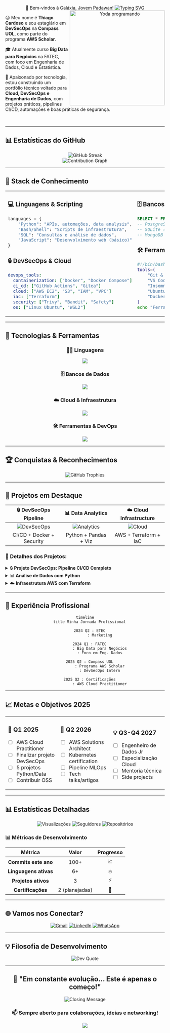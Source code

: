 <div align="center">

🌟 Bem-vindos à Galáxia, Jovem Padawan!
<img src="https://readme-typing-svg.herokuapp.com?font=Orbitron&size=32&duration=2800&pause=2000&color=FFD700&center=true&vCenter=true&width=940&lines=Eu+sou+Thiago+Cardoso%2C+Desenvolvedor+Jedi!;DevSecOps+%7C+Arquiteto+Cloud+%7C+Mestre+de+Dados;Que+o+C%C3%B3digo+esteja+com+voc%C3%AA!+%E2%9A%A1" alt="Typing SVG" />
<img src="https://media.giphy.com/media/xTiIzJSKB4l7xTouE8/giphy.gif" width="300" alt="Yoda programando" align="right"/>
</div>



<p align="left">
  😉 Meu nome é <strong>Thiago Cardoso</strong> e sou estagiário em <strong>DevSecOps</strong> na <strong>Compass UOL</strong>, como parte do programa <strong>AWS Scholar</strong>.
</p>

<p align="left">
  🎓 Atualmente curso <strong>Big Data para Negócios</strong> na FATEC, com foco em Engenharia de Dados, Cloud e Estatística.
</p>

<p align="left">
  🚀 Apaixonado por tecnologia, estou construindo um portfólio técnico voltado para <strong>Cloud, DevSecOps e Engenharia de Dados</strong>, com projetos práticos, pipelines CI/CD, automações e boas práticas de segurança.
</p>

<br clear="both"/>

---

## 📊 Estatísticas do GitHub

<div align="center">
  <img src="https://streak-stats.demolab.com/?user=Thiago-code-lab&theme=radical&locale=pt_BR" alt="GitHub Streak"/>
</div>

<div align="center">
  <img src="https://github-readme-activity-graph.vercel.app/graph?username=Thiago-code-lab&bg_color=0d1117&color=f85d7f&line=f85d7f&point=f85d7f&area=true&hide_border=true" alt="Contribution Graph"/>
</div>

---

## 🧠 Stack de Conhecimento

<table align="center">
<tr>
<td width="50%">

### 💻 **Linguagens & Scripting**
```python
languages = {
    "Python": "APIs, automações, data analysis",
    "Bash/Shell": "Scripts de infraestrutura",
    "SQL": "Consultas e análise de dados",
    "JavaScript": "Desenvolvimento web (básico)"
}
```

### 🔒 **DevSecOps & Cloud**
```yaml
devops_tools:
  containerization: ["Docker", "Docker Compose"]
  ci_cd: ["GitHub Actions", "Gitea"]
  cloud: ["AWS EC2", "S3", "IAM", "VPC"]
  iac: ["Terraform"]
  security: ["Trivy", "Bandit", "Safety"]
  os: ["Linux Ubuntu", "WSL2"]
```

</td>
<td width="50%">

### 🗄️ **Bancos de Dados**
```sql
SELECT * FROM databases WHERE knowledge_level > 'intermediate';
-- PostgreSQL ✅
-- SQLite ✅  
-- MongoDB (learning) 🔄
```

### 🛠️ **Ferramentas**
```bash
#!/bin/bash
tools=(
    "Git & GitHub"
    "VS Code + Extensions"
    "Insomnia/Postman"
    "Ubuntu CLI"
    "Docker Containers"
)
echo "Ferramentas que uso diariamente: ${tools[@]}"
```

</td>
</tr>
</table>

---

## 🚀 Tecnologias & Ferramentas

<div align="center">

### 👨‍💻 Linguagens
<p>
  <img src="https://skillicons.dev/icons?i=python,bash,html,css,js,sql" />
</p>

### 🗄️ Bancos de Dados  
<p>
  <img src="https://skillicons.dev/icons?i=postgres,mongodb,sqlite" />
</p>

### ☁️ Cloud & Infraestrutura
<p>
  <img src="https://skillicons.dev/icons?i=aws,gcp,docker,terraform,kubernetes" />
</p>

### 🛠️ Ferramentas & DevOps
<p>
  <img src="https://skillicons.dev/icons?i=git,github,vscode,linux,ubuntu" />
</p>

</div>

---

## 🏆 Conquistas & Reconhecimentos

<div align="center">
  <img src="https://github-profile-trophy.vercel.app/?username=Thiago-code-lab&theme=radical&no-frame=true&no-bg=false&margin-w=4&column=8&rank=SECRET,SSS,SS,S,AAA,AA,A,B" alt="GitHub Trophies"/>
</div>

---

## 📂 Projetos em Destaque

<div align="center">

| 🔒 **DevSecOps Pipeline** | 📊 **Data Analytics** | ☁️ **Cloud Infrastructure** |
|:---:|:---:|:---:|
| ![DevSecOps](https://img.shields.io/badge/Status-Em_Desenvolvimento-yellow?style=for-the-badge) | ![Analytics](https://img.shields.io/badge/Status-Em_Progresso-blue?style=for-the-badge) | ![Cloud](https://img.shields.io/badge/Status-Planejado-red?style=for-the-badge) |
| CI/CD + Docker + Security | Python + Pandas + Viz | AWS + Terraform + IaC |

</div>

### 🎯 **Detalhes dos Projetos:**

<details>
<summary>🔒 <b>Projeto DevSecOps: Pipeline CI/CD Completo</b></summary>

- **Objetivo**: Implementar pipeline de segurança desde o desenvolvimento até produção
- **Tecnologias**: Docker, GitHub Actions, Trivy, Bandit, Safety
- **Features**: 
  - ✅ Análise estática de código
  - ✅ Escaneamento de vulnerabilidades
  - ✅ Containerização segura
  - 🔄 Deploy automatizado (em desenvolvimento)

</details>

<details>
<summary>📊 <b>Análise de Dados com Python</b></summary>

- **Objetivo**: Projetos práticos de análise exploratória e visualização
- **Tecnologias**: Python, Pandas, Matplotlib, Seaborn, Jupyter
- **Datasets**: Dados financeiros, vendas, marketing digital
- **Status**: 70% concluído

</details>

<details>
<summary>☁️ <b>Infraestrutura AWS com Terraform</b></summary>

- **Objetivo**: Automatizar infraestrutura na nuvem usando IaC
- **Escopo**: EC2, S3, VPC, RDS, Load Balancer
- **Foco**: Segurança, escalabilidade e custo-benefício
- **Status**: Em planejamento para Q1 2025

</details>

---

## 💼 Experiência Profissional

<div align="center">

```mermaid
timeline
    title Minha Jornada Profissional

    2024 Q2 : ETEC
             : Marketing

    2024 Q1 : FATEC
             : Big Data para Negócios
             : Foco em Eng. Dados
  
    2025 Q2 : Compass UOL
             : Programa AWS Scholar
             : DevSecOps Intern
                 
    2025 Q2 : Certificações
             : AWS Cloud Practitioner
```

</div>

---

## 📈 Metas e Objetivos 2025

<table align="center">
<tr>
<td width="33%">

### 🎯 **Q1 2025**
- [ ] AWS Cloud Practitioner
- [ ] Finalizar projeto DevSecOps
- [ ] 5 projetos Python/Data
- [ ] Contribuir OSS

</td>
<td width="33%">

### 🚀 **Q2 2026**
- [ ] AWS Solutions Architect
- [ ] Kubernetes certification
- [ ] Pipeline MLOps
- [ ] Tech talks/artigos

</td>
<td width="34%">

### 💡 **Q3-Q4 2027**
- [ ] Engenheiro de Dados Jr
- [ ] Especialização Cloud
- [ ] Mentoria técnica
- [ ] Side projects

</td>
</tr>
</table>

---

## 📊 Estatísticas Detalhadas

<div align="center">
  
![Visualizações](https://komarev.com/ghpvc/?username=Thiago-code-lab&color=ff69b4&style=for-the-badge&label=Visitantes)
![Seguidores](https://img.shields.io/github/followers/Thiago-code-lab?label=Seguidores&style=for-the-badge&color=blue)
![Repositórios](https://img.shields.io/badge/Reposit%C3%B3rios-Crescendo-green?style=for-the-badge)

</div>

### 📊 **Métricas de Desenvolvimento**

<div align="center">

| Métrica | Valor | Progresso |
|:---:|:---:|:---:|
| **Commits este ano** | 100+ | 📈 |
| **Linguagens ativas** | 6+ | 🔥 |
| **Projetos ativos** | 3 | ⚡ |
| **Certificações** | 2 (planejadas) | 🎯 |

</div>

---

## 🌐 Vamos nos Conectar?

<div align="center">

[![Gmail](https://img.shields.io/badge/-Gmail-FF0000?style=for-the-badge&logo=gmail&logoColor=white)](mailto:analyticsdev.thiago@gmail.com)
[![LinkedIn](https://img.shields.io/badge/-LinkedIn-0077B5?style=for-the-badge&logo=linkedin&logoColor=white)](https://www.linkedin.com/in/analyticsthiagocardoso)
[![WhatsApp](https://img.shields.io/badge/-WhatsApp-25D366?style=for-the-badge&logo=whatsapp&logoColor=white)](https://api.whatsapp.com/send?phone=5511952069862)

</div>

---

## 💡 Filosofia de Desenvolvimento

<div align="center">


<img src="https://quotes-github-readme.vercel.app/api?type=horizontal&theme=radical" alt="Dev Quote"/>

</div>

---

<div align="center">

## 🚀 **"Em constante evolução... Este é apenas o começo!"**

<img src="https://readme-typing-svg.herokuapp.com?font=Fira+Code&size=20&duration=3000&pause=1000&color=FF6B6B&center=true&vCenter=true&width=600&lines=Obrigado+pela+visita!+%E2%AD%90;Happy+Coding!+%F0%9F%9A%80;Vamos+construir+o+futuro+juntos!+%F0%9F%8C%9F" alt="Closing Message" />

### 📫 **Sempre aberto para colaborações, ideias e networking!**

</div>

<div align="center">
  <img src="https://capsule-render.vercel.app/api?type=waving&color=gradient&height=100&section=footer&animation=twinkling"/>
</div>
